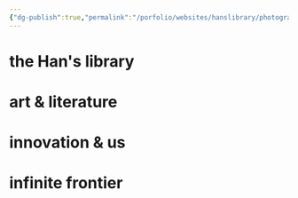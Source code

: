 ```yaml
---
{"dg-publish":true,"permalink":"/porfolio/websites/hanslibrary/photography/"}
---
```


<div class="portals-container"><span></span><div class="portals"><span><h1 data-heading="the Han's library" dir="auto">the Han's library</h1></span></div><div class="portals"><span><h1 data-heading="art &amp; literature" dir="auto">art &amp; literature</h1></span></div><div class="portals"><span><h1 data-heading="innovation &amp; us" dir="auto">innovation &amp; us</h1></span></div><div class="portals"><span><h1 data-heading="infinite frontier" dir="auto">infinite frontier</h1></span></div></div>

